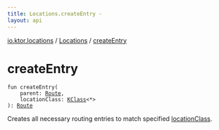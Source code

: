 ```yaml
---
title: Locations.createEntry - 
layout: api
---
```


<div class='api-docs-breadcrumbs'><a href="../index.html">io.ktor.locations</a> / <a href="index.html">Locations</a> / <a href="./create-entry.html">createEntry</a></div>

# createEntry

<div class="signature"><code><span class="keyword">fun </span><span class="identifier">createEntry</span><span class="symbol">(</span><br/>&nbsp;&nbsp;&nbsp;&nbsp;<span class="parameterName" id="io.ktor.locations.Locations$createEntry(io.ktor.routing.Route, kotlin.reflect.KClass((kotlin.Any)))/parent">parent</span><span class="symbol">:</span>&nbsp;<a href="../../io.ktor.routing/-route/index.html"><span class="identifier">Route</span></a><span class="symbol">, </span><br/>&nbsp;&nbsp;&nbsp;&nbsp;<span class="parameterName" id="io.ktor.locations.Locations$createEntry(io.ktor.routing.Route, kotlin.reflect.KClass((kotlin.Any)))/locationClass">locationClass</span><span class="symbol">:</span>&nbsp;<a href="https://kotlinlang.org/api/latest/jvm/stdlib/kotlin.reflect/-k-class/index.html"><span class="identifier">KClass</span></a><span class="symbol">&lt;</span><span class="identifier">*</span><span class="symbol">&gt;</span><br/><span class="symbol">)</span><span class="symbol">: </span><a href="../../io.ktor.routing/-route/index.html"><span class="identifier">Route</span></a></code></div>

Creates all necessary routing entries to match specified <a href="create-entry.html#io.ktor.locations.Locations$createEntry(io.ktor.routing.Route, kotlin.reflect.KClass((kotlin.Any)))/locationClass">locationClass</a>.

